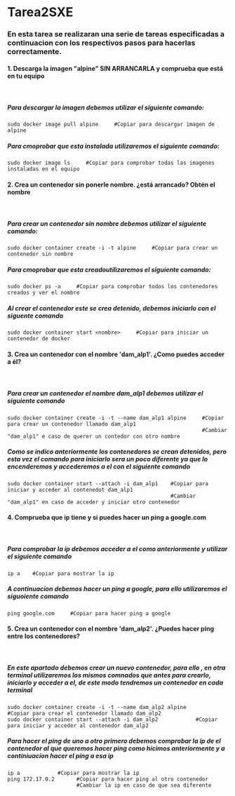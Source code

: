 # Tarea2SXE

### En esta tarea se realizaran una serie de tareas especificadas a continuacion con los respectivos pasos para hacerlas correctamente.

#### 1. Descarga la imagen "alpine" SIN ARRANCARLA y comprueba que está en tu equipo
  ‎ 
##### Para descargar la imagen debemos utilizar el siguiente comando:

```
sudo docker image pull alpine     #Copiar para descargar imagen de alpine
```
##### Para cmoprobar que esta instalada utilizaremos el siguiente comando:
```
sudo docker image ls     #Copiar para comprobar todas las imagenes instaladas en el equipo
```
#### 2. Crea un contenedor sin ponerle nombre. ¿está arrancado? Obtén el nombre
‎ 
##### Para crear un contenedor sin nombre debemos utilizar el siguiente comando:
```
sudo docker container create -i -t alpine     #Copiar para crear un contenedor sin nombre
```
##### Para cmoprobar que esta creadoutilizaremos el siguiente comando:
```
sudo docker ps -a     #Copiar para comprobar todos los contenedores creados y ver el nombre
```
##### Al crear el contenedor este se crea detenido, debemos iniciarlo con el siguente comando
```
sudo docker container start <nombre>     #Copiar para iniciar un contenedor de docker
```
#### 3. Crea un contenedor con el nombre 'dam_alp1'. ¿Como puedes acceder a él?
‎ 
##### Para crear un contenedor el nombre dam_alp1 debemos utilizar el siguiente comando
```
sudo docker container create -i -t --name dam_alp1 alpine     #Copiar para crear un contenedor llamado dam_alp1
                                                              #Cambiar "dam_alp1" e caso de querer un contedor con otro nombre
```
##### Como se indico anteriormente los contenedores se crean detenidos, pero esta vez el comando para iniciarlo sera un poco diferente ya que lo encenderemos y accederemos a el con el siguiente comando
```
sudo docker container start --attach -i dam_alp1    #Copiar para iniciar y acceder al contenedot dam_alp1
                                                    #Cambiar "dam_alp1" en caso de acceder y iniciar otro contenedor
```
#### 4. Comprueba que ip tiene y si puedes hacer un ping a google.com
‎ 
##### Para comprobar la ip debemos acceder a el como anteriormente y utilizar el siguiente comando
```
ip a    #Copiar para mostrar la ip
```
##### A continuacion debemos hacer un ping a google, para ello utilizaremos el siguoiente comando
```
ping google.com     #Copiar para hacer ping a google
```
#### 5. Crea un contenedor con el nombre 'dam_alp2'. ¿Puedes hacer ping entre los contenedores?
‎ 
##### En este apartado debemos crear un nuevo contenedor, para ello , en otra terminal utilizaremos los mismos comnados que antes para crearlo, iniciarlo y acceder a el, de este modo tendremos un contenedor en cada terminal
```
sudo docker container create -i -t --name dam_alp2 alpine	    #Copiar para crear el contenedor llamado dam_alp2
sudo docker container start --attach -i dam_alp2 		    #Copiar para iniciar y acceder al contenedor dam_alp2
```
##### Para hacer el ping de uno a otro primero debemos comprobar la ip de el contenedor al que queremos hacer ping como hicimos anteriormente y a continiuacion hacer el ping a esa ip
```
ip a			#Copiar para mostrar la ip
ping 172.17.0.2       #Copiar para hacer ping al otro contenedor
                      #Cambiar la ip en caso de que sea diferente
```











